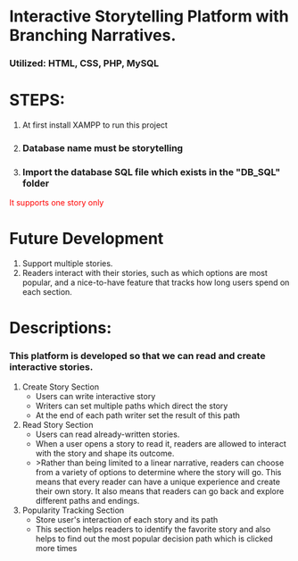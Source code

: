 # Interactive Storytelling Platform with Branching Narratives.
### Utilized:  HTML, CSS, PHP, MySQL
# STEPS:
1. At first install XAMPP to run this project
2. ### Database name must be storytelling
3. ### Import the database SQL file which exists in the "DB_SQL" folder

<span style="color: red;">It supports one story only</span>
# Future Development
1. Support multiple stories.
2. Readers interact with their stories, such as which options are most popular, and a nice-to-have feature that tracks how long users spend on each section.

# Descriptions:
<h3>This platform is developed so that we can read and create interactive stories.</h3>
<ol>
  <li>Create Story Section
      <ul style="list-style-type🔴">
        <li>Users can write interactive story </li>
        <li>Writers can set multiple paths which direct the story</li>
        <li>At the end of each path writer set the result of this path</li>
      </ul>
    </li>
  <li>Read Story Section
     <ul style="list-style-type🔴">
        <li> Users can read already-written stories. </li>
       <li>When a user opens a story to read it, readers are allowed to interact with the story and shape its outcome.</li>
       <li>>Rather than being limited to a linear narrative, readers can choose from a variety of options to determine where the story will go. This means that every reader can have a unique experience and create their own story. It also means that readers can go back and explore different paths and endings.</li>
     </ul>
  
  </li>
  <li> Popularity Tracking Section 
      <ul style="list-style-type🔴">
      <li>Store user's interaction of each story and its path </li>
        <li>This section helps readers to identify the favorite story and also helps to find out the most popular decision path which is clicked more times</li>
      </ul>
  </li>
</ol>


